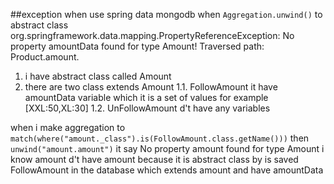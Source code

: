 ##exception when use spring data mongodb when ``Aggregation.unwind()`` to abstract class
org.springframework.data.mapping.PropertyReferenceException: No property amountData found for type Amount! Traversed path: Product.amount.


1. i have abstract class  called Amount
2. there are two class extends Amount 
1.1. FollowAmount it have amountData variable which it is a set of values  for example [XXL:50,XL:30]
1.2. UnFollowAmount d't have any variables

when i make aggregation to ``match(where("amount._class").is(FollowAmount.class.getName()))`` then ``unwind("amount.amount")`` it say No property amount found for type Amount 
i know amount d't have amount because it is abstract class by is saved FollowAmount in the database which extends amount and have amountData 


